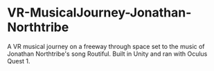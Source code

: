 # VR-MusicalJourney-Jonathan-Northtribe
A VR musical journey on a freeway through space set to the music of Jonathan Northtribe's song Routiful. Built in Unity and ran with Oculus Quest 1.
